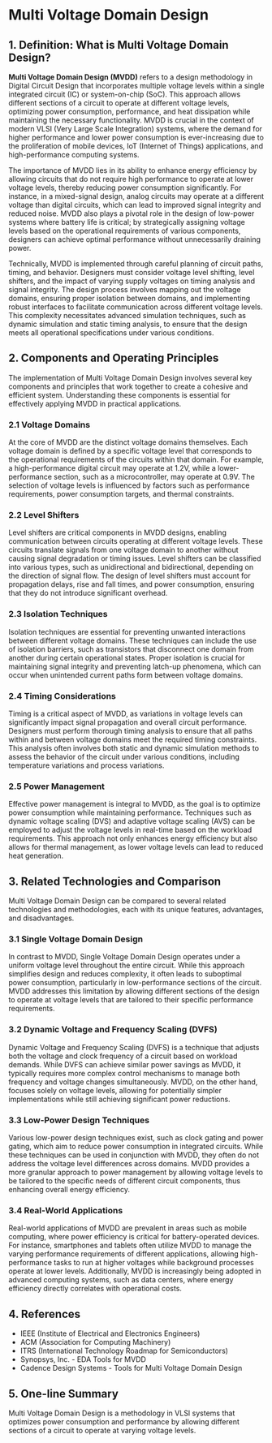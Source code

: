# Multi Voltage Domain Design

## 1. Definition: What is **Multi Voltage Domain Design**?
**Multi Voltage Domain Design (MVDD)** refers to a design methodology in Digital Circuit Design that incorporates multiple voltage levels within a single integrated circuit (IC) or system-on-chip (SoC). This approach allows different sections of a circuit to operate at different voltage levels, optimizing power consumption, performance, and heat dissipation while maintaining the necessary functionality. MVDD is crucial in the context of modern VLSI (Very Large Scale Integration) systems, where the demand for higher performance and lower power consumption is ever-increasing due to the proliferation of mobile devices, IoT (Internet of Things) applications, and high-performance computing systems.

The importance of MVDD lies in its ability to enhance energy efficiency by allowing circuits that do not require high performance to operate at lower voltage levels, thereby reducing power consumption significantly. For instance, in a mixed-signal design, analog circuits may operate at a different voltage than digital circuits, which can lead to improved signal integrity and reduced noise. MVDD also plays a pivotal role in the design of low-power systems where battery life is critical; by strategically assigning voltage levels based on the operational requirements of various components, designers can achieve optimal performance without unnecessarily draining power.

Technically, MVDD is implemented through careful planning of circuit paths, timing, and behavior. Designers must consider voltage level shifting, level shifters, and the impact of varying supply voltages on timing analysis and signal integrity. The design process involves mapping out the voltage domains, ensuring proper isolation between domains, and implementing robust interfaces to facilitate communication across different voltage levels. This complexity necessitates advanced simulation techniques, such as dynamic simulation and static timing analysis, to ensure that the design meets all operational specifications under various conditions.

## 2. Components and Operating Principles
The implementation of Multi Voltage Domain Design involves several key components and principles that work together to create a cohesive and efficient system. Understanding these components is essential for effectively applying MVDD in practical applications.

### 2.1 Voltage Domains
At the core of MVDD are the distinct voltage domains themselves. Each voltage domain is defined by a specific voltage level that corresponds to the operational requirements of the circuits within that domain. For example, a high-performance digital circuit may operate at 1.2V, while a lower-performance section, such as a microcontroller, may operate at 0.9V. The selection of voltage levels is influenced by factors such as performance requirements, power consumption targets, and thermal constraints.

### 2.2 Level Shifters
Level shifters are critical components in MVDD designs, enabling communication between circuits operating at different voltage levels. These circuits translate signals from one voltage domain to another without causing signal degradation or timing issues. Level shifters can be classified into various types, such as unidirectional and bidirectional, depending on the direction of signal flow. The design of level shifters must account for propagation delays, rise and fall times, and power consumption, ensuring that they do not introduce significant overhead.

### 2.3 Isolation Techniques
Isolation techniques are essential for preventing unwanted interactions between different voltage domains. These techniques can include the use of isolation barriers, such as transistors that disconnect one domain from another during certain operational states. Proper isolation is crucial for maintaining signal integrity and preventing latch-up phenomena, which can occur when unintended current paths form between voltage domains.

### 2.4 Timing Considerations
Timing is a critical aspect of MVDD, as variations in voltage levels can significantly impact signal propagation and overall circuit performance. Designers must perform thorough timing analysis to ensure that all paths within and between voltage domains meet the required timing constraints. This analysis often involves both static and dynamic simulation methods to assess the behavior of the circuit under various conditions, including temperature variations and process variations.

### 2.5 Power Management
Effective power management is integral to MVDD, as the goal is to optimize power consumption while maintaining performance. Techniques such as dynamic voltage scaling (DVS) and adaptive voltage scaling (AVS) can be employed to adjust the voltage levels in real-time based on the workload requirements. This approach not only enhances energy efficiency but also allows for thermal management, as lower voltage levels can lead to reduced heat generation.

## 3. Related Technologies and Comparison
Multi Voltage Domain Design can be compared to several related technologies and methodologies, each with its unique features, advantages, and disadvantages.

### 3.1 Single Voltage Domain Design
In contrast to MVDD, Single Voltage Domain Design operates under a uniform voltage level throughout the entire circuit. While this approach simplifies design and reduces complexity, it often leads to suboptimal power consumption, particularly in low-performance sections of the circuit. MVDD addresses this limitation by allowing different sections of the design to operate at voltage levels that are tailored to their specific performance requirements.

### 3.2 Dynamic Voltage and Frequency Scaling (DVFS)
Dynamic Voltage and Frequency Scaling (DVFS) is a technique that adjusts both the voltage and clock frequency of a circuit based on workload demands. While DVFS can achieve similar power savings as MVDD, it typically requires more complex control mechanisms to manage both frequency and voltage changes simultaneously. MVDD, on the other hand, focuses solely on voltage levels, allowing for potentially simpler implementations while still achieving significant power reductions.

### 3.3 Low-Power Design Techniques
Various low-power design techniques exist, such as clock gating and power gating, which aim to reduce power consumption in integrated circuits. While these techniques can be used in conjunction with MVDD, they often do not address the voltage level differences across domains. MVDD provides a more granular approach to power management by allowing voltage levels to be tailored to the specific needs of different circuit components, thus enhancing overall energy efficiency.

### 3.4 Real-World Applications
Real-world applications of MVDD are prevalent in areas such as mobile computing, where power efficiency is critical for battery-operated devices. For instance, smartphones and tablets often utilize MVDD to manage the varying performance requirements of different applications, allowing high-performance tasks to run at higher voltages while background processes operate at lower levels. Additionally, MVDD is increasingly being adopted in advanced computing systems, such as data centers, where energy efficiency directly correlates with operational costs.

## 4. References
- IEEE (Institute of Electrical and Electronics Engineers)
- ACM (Association for Computing Machinery)
- ITRS (International Technology Roadmap for Semiconductors)
- Synopsys, Inc. - EDA Tools for MVDD
- Cadence Design Systems - Tools for Multi Voltage Domain Design

## 5. One-line Summary
Multi Voltage Domain Design is a methodology in VLSI systems that optimizes power consumption and performance by allowing different sections of a circuit to operate at varying voltage levels.